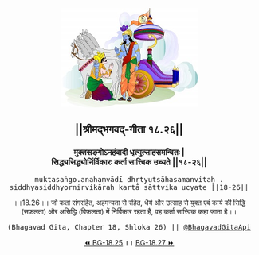 <center><img src="../../asset/BG.png" alt="#API #bhagavadgitaapi #slok #nodejs #js #api #gitaapi #krishna #hinduism #vedic #ISKCON #shreemadbhagavadgita #technology"/>
<h2>||श्रीमद्‍भगवद्‍-गीता १८.२६||</h2>
<h3>मुक्तसङ्गोऽनहंवादी धृत्युत्साहसमन्वितः |<br/>सिद्ध्यसिद्ध्योर्निर्विकारः कर्ता सात्त्विक उच्यते ||१८-२६||</h3>
<pre>muktasaṅgo.anahaṃvādī dhṛtyutsāhasamanvitaḥ .<br/>siddhyasiddhyornirvikāraḥ kartā sāttvika ucyate ||18-26||</pre>
<p>।।18.26।। जो कर्ता संगरहित, अहंमन्यता से रहित, धैर्य और उत्साह से युक्त एवं कार्य की सिद्धि (सफलता) और असिद्धि (विफलता) में निर्विकार रहता है, वह कर्ता सात्त्विक कहा जाता है।।</p>
<pre>(Bhagavad Gita, Chapter 18, Shloka 26) || <a href="https://twitter.com/bhagavadgitaapi">@BhagavadGitaApi</a></pre><a href="../../18/25">⏪  BG-18.25</a><b>        ।।        </b><a href="../../18/27">BG-18.27  ⏩</a></center></center>